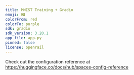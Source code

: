 ```yaml
---
title: MNIST Training + Gradio
emoji: 🖼️
colorFrom: red
colorTo: purple
sdk: gradio
sdk_version: 3.20.1
app_file: app.py
pinned: false
license: openrail
---
```


Check out the configuration reference at https://huggingface.co/docs/hub/spaces-config-reference
